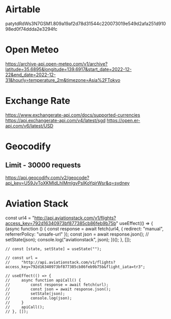 <!-- # AeroAPI
const apiKey = '6BSiDjyUR3NTWCFVZyXgdkzQroBrCeyg';
const url = 'https://aeroapi.flightaware.com/aeroapi/flights/TR2';

fetch(url, {
  method: 'GET',
  headers: {
    'Accept': 'application/json; charset=UTF-8',
    'x-apikey': apiKey
  }
}) -->
# Airtable 
patytdRdWs3N7GSM1.809a19af2d78d31544c220073019e549d2afa251d91098ed0f74ddda2e3294fc

# Open Meteo
https://archive-api.open-meteo.com/v1/archive?latitude=35.6895&longitude=139.6917&start_date=2022-12-22&end_date=2022-12-31&hourly=temperature_2m&timezone=Asia%2FTokyo

# Exchange Rate
https://www.exchangerate-api.com/docs/supported-currencies
https://api.exchangerate-api.com/v4/latest/sgd
https://open.er-api.com/v6/latest/USD

# Geocodify
## Limit - 30000 requests
https://api.geocodify.com/v2/geocode?api_key=U59JvToXKMIdLhIMmlgvPsIKoYqirWsr&q=sydney


# Aviation Stack
const url4 = "http://api.aviationstack.com/v1/flights?access_key=792d16340973bf877385cb86feb9b75b"
useEffect(() => {
    (async function () {
        const response = await fetch(url4, {
            redirect: "manual",
            referrerPolicy: "unsafe-url"
        });
        const json = await response.json();
        // setState(json);
        console.log("aviationstack", json);
    })();
}, []);

    // const [state, setState] = useState("");

    // const url =
    //     "http://api.aviationstack.com/v1/flights?access_key=792d16340973bf877385cb86feb9b75b&flight_iata=tr3";

    // useEffect(() => {
    //     async function apiCall() {
    //         const response = await fetch(url);
    //         const json = await response.json();
    //         setState(json);
    //         console.log(json);
    //     }
    //     apiCall();
    // }, []);

